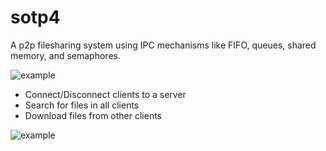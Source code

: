 # sotp4

A p2p filesharing system using IPC mechanisms like FIFO, queues, shared memory, and semaphores.


![example](https://github.com/argon7/sotp4/blob/main/res/schematic.jpg)



* Connect/Disconnect clients to a server
* Search for files in all clients
* Download files from other clients

![example](https://github.com/argon7/sotp4/blob/main/res/example.png)
